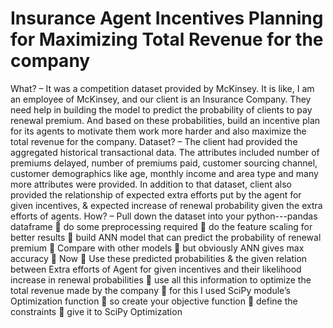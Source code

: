 # Insurance Agent Incentives Planning for Maximizing Total Revenue for the company
What? – It was a competition dataset provided by McKinsey. It is like, I am an employee of McKinsey, and our client is an Insurance Company. They need help in building the model to predict the probability of clients to pay renewal premium. And based on these probabilities, build an incentive plan for its agents to motivate them work more harder and also maximize the total revenue for the company. 
Dataset? – The client had provided the aggregated historical transactional data. The attributes included number of premiums delayed, number of premiums paid, customer sourcing channel, customer demographics like age, monthly income and area type and many more attributes were provided. 
In addition to that dataset, client also provided the relationship of expected extra efforts put by the agent for given incentives, & expected increase of renewal probability given the extra efforts of agents.
How? – Pull down the dataset into your python---pandas dataframe  do some preprocessing required  do the feature scaling for better results  build ANN model that can predict the probability of renewal premium  Compare with other models  but obviously ANN gives max accuracy  Now  Use these predicted probabilities & the given relation between Extra efforts of Agent for given incentives and their likelihood increase in renewal probabilities  use all this information to optimize the total revenue made by the company  for this I used SciPy module’s Optimization function  so create your objective function  define the constraints  give it to SciPy Optimization
